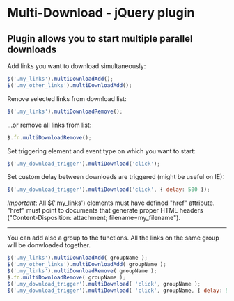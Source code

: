 Multi-Download - jQuery plugin
==============================

Plugin allows you to start multiple parallel downloads
------------------------------------------------------

Add links you want to download simultaneously:

```javascript
$('.my_links').multiDownloadAdd();
$('.my_other_links').multiDownloadAdd();
```

Renove selected links from download list:

```javascript
$('.my_links').multiDownloadRemove();
```

...or remove all links from list:

``` javascript
$.fn.multiDownloadRemove();
```

Set triggering element and event type on which you want to start:

``` javascript
$('.my_download_trigger').multiDownload('click');
```

Set custom delay between downloads are triggered (might be useful on IE):

``` javascript
$('.my_download_trigger').multiDownload('click', { delay: 500 });
```

_Important_: All $('.my_links') elements must have defined "href" attribute.
"href" must point to documents that generate proper HTML headers ("Content-Disposition: attachment; filename=my_filename").

-----

You can add also a group to the functions. All the links on the same group will be donwloaded together.

```javascript
$('.my_links').multiDownloadAdd( groupName );
$('.my_other_links').multiDownloadAdd( groupName );
$('.my_links').multiDownloadRemove( groupName );
$.fn.multiDownloadRemove( groupName );
$('.my_download_trigger').multiDownload( 'click', groupName );
$('.my_download_trigger').multiDownload( 'click', groupName, { delay: 500 });
```

